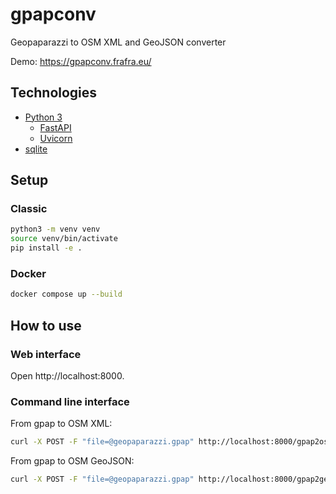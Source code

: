 # gpapconv

Geopaparazzi to OSM XML and GeoJSON converter

Demo: https://gpapconv.frafra.eu/

## Technologies

- [Python 3](https://www.python.org/)
  - [FastAPI](https://fastapi.tiangolo.com/)
  - [Uvicorn](https://www.uvicorn.org/)
- [sqlite](https://sqlite.org/)

## Setup

### Classic

```bash
python3 -m venv venv
source venv/bin/activate
pip install -e .
```

### Docker

```bash
docker compose up --build
```

## How to use

### Web interface

Open http://localhost:8000.

### Command line interface

From gpap to OSM XML:

```bash
curl -X POST -F "file=@geopaparazzi.gpap" http://localhost:8000/gpap2osm
```

From gpap to OSM GeoJSON:

```bash
curl -X POST -F "file=@geopaparazzi.gpap" http://localhost:8000/gpap2geojson
```
